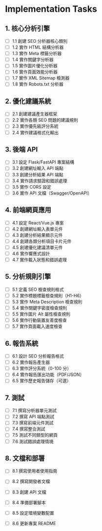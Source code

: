 # Implementation Tasks

## 1. 核心分析引擎

- [ ] 1.1 創建 SEO 分析器核心類別
- [ ] 1.2 實作 HTML 結構分析器
- [ ] 1.3 實作 Meta 標籤分析器
- [ ] 1.4 實作關鍵字分析器
- [ ] 1.5 實作圖片優化分析器
- [ ] 1.6 實作頁面效能分析器
- [ ] 1.7 實作 XML Sitemap 檢測器
- [ ] 1.8 實作 Robots.txt 分析器

## 2. 優化建議系統

- [ ] 2.1 創建建議產生器框架
- [ ] 2.2 實作各類 SEO 問題的建議規則
- [ ] 2.3 實作優先級評分系統
- [ ] 2.4 實作建議格式化輸出

## 3. 後端 API

- [ ] 3.1 設定 Flask/FastAPI 專案結構
- [ ] 3.2 創建網址輸入 API 端點
- [ ] 3.3 創建分析結果 API 端點
- [ ] 3.4 實作請求驗證和錯誤處理
- [ ] 3.5 實作 CORS 設定
- [ ] 3.6 實作 API 文檔（Swagger/OpenAPI）

## 4. 前端網頁應用

- [ ] 4.1 設定 React/Vue.js 專案
- [ ] 4.2 創建網址輸入表單元件
- [ ] 4.3 創建分析結果顯示元件
- [ ] 4.4 創建各類分析項目卡片元件
- [ ] 4.5 創建優化建議清單元件
- [ ] 4.6 實作響應式設計
- [ ] 4.7 實作載入狀態和錯誤處理

## 5. 分析規則引擎

- [ ] 5.1 定義 SEO 檢查規則格式
- [ ] 5.2 實作標題標籤檢查規則（H1-H6）
- [ ] 5.3 實作 Meta Description 檢查規則
- [ ] 5.4 實作關鍵字密度檢查規則
- [ ] 5.5 實作圖片 Alt 屬性檢查規則
- [ ] 5.6 實作行動裝置友善度檢查
- [ ] 5.7 實作頁面載入速度檢查

## 6. 報告系統

- [ ] 6.1 設計 SEO 分析報告格式
- [ ] 6.2 實作報告產生器
- [ ] 6.3 實作評分系統（0-100 分）
- [ ] 6.4 實作報告匯出功能（PDF/JSON）
- [ ] 6.5 實作歷史報告儲存（可選）

## 7. 測試

- [ ] 7.1 撰寫分析器單元測試
- [ ] 7.2 撰寫 API 端點測試
- [ ] 7.3 撰寫前端元件測試
- [ ] 7.4 撰寫整合測試
- [ ] 7.5 測試不同類型的網頁
- [ ] 7.6 測試錯誤處理情境

## 8. 文檔和部署

- [ ] 8.1 撰寫使用者使用指南
- [ ] 8.2 撰寫開發者文檔
- [ ] 8.3 創建 API 文檔
- [ ] 8.4 準備部署腳本
- [ ] 8.5 設定環境變數配置
- [ ] 8.6 更新專案 README

